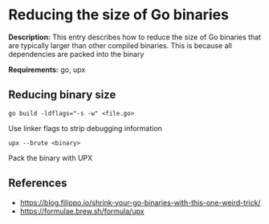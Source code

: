 # Reducing the size of Go binaries

**Description:** This entry describes how to reduce the size of Go binaries that are typically larger than other compiled binaries. This is because all dependencies are packed into the binary

**Requirements:** go, upx

## Reducing binary size

```
go build -ldflags="-s -w" <file.go>
```

Use linker flags to strip debugging information

```
upx --brute <binary>
```

Pack the binary with UPX

## References
* https://blog.filippo.io/shrink-your-go-binaries-with-this-one-weird-trick/
* https://formulae.brew.sh/formula/upx
